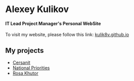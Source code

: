 # Alexey Kulikov
#### IT Lead Project Manager's Personal WebSite

To visit my website, please follow this link: [kulik8v.github.io](https://kulik8v.github.io/)

## My projects
* [Cersanit](projects/cersanit.md)
* [National Priorities](projects/national_priorities.md)
* [Rosa Khutor](projects/rosa_khutor.md)